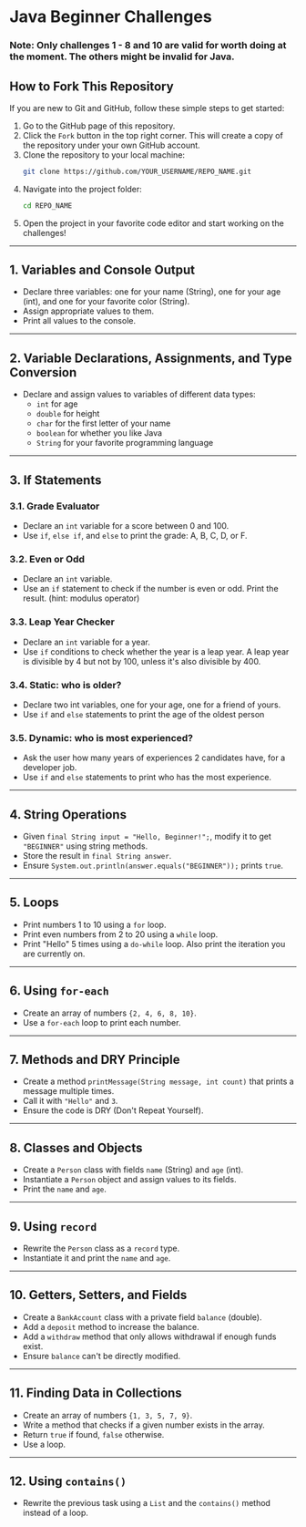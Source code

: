 # Java Beginner Challenges
### Note: Only challenges 1 - 8 and 10 are valid for worth doing at the moment. The others might be invalid for Java.

## How to Fork This Repository
If you are new to Git and GitHub, follow these simple steps to get started:

1. Go to the GitHub page of this repository.
2. Click the `Fork` button in the top right corner. This will create a copy of the repository under your own GitHub account.
3. Clone the repository to your local machine:
   ```sh
   git clone https://github.com/YOUR_USERNAME/REPO_NAME.git
   ```
4. Navigate into the project folder:
   ```sh
   cd REPO_NAME
   ```
5. Open the project in your favorite code editor and start working on the challenges!

---
## 1. Variables and Console Output
- Declare three variables: one for your name (String), one for your age (int), and one for your favorite color (String).  
- Assign appropriate values to them.  
- Print all values to the console.  

---

## 2. Variable Declarations, Assignments, and Type Conversion
- Declare and assign values to variables of different data types:  
  - `int` for age  
  - `double` for height  
  - `char` for the first letter of your name  
  - `boolean` for whether you like Java  
  - `String` for your favorite programming language  

---

## 3. If Statements

### 3.1. Grade Evaluator
- Declare an `int` variable for a score between 0 and 100.  
- Use `if`, `else if`, and `else` to print the grade: A, B, C, D, or F.  

### 3.2. Even or Odd
- Declare an `int` variable.  
- Use an `if` statement to check if the number is even or odd. Print the result. (hint: modulus operator)

### 3.3. Leap Year Checker
- Declare an `int` variable for a year.  
- Use `if` conditions to check whether the year is a leap year. A leap year is divisible by 4 but not by 100, unless it's also divisible by 400.  

### 3.4. Static: who is older?
- Declare two int variables, one for your age, one for a friend of yours.
- Use `if` and `else` statements to print the age of the oldest person

### 3.5. Dynamic: who is most experienced?
- Ask the user how many years of experiences 2 candidates have, for a developer job.
- Use `if` and `else` statements to print who has the most experience.
---

## 4. String Operations
- Given `final String input = "Hello, Beginner!";`, modify it to get `"BEGINNER"` using string methods.  
- Store the result in `final String answer`.  
- Ensure `System.out.println(answer.equals("BEGINNER"));` prints `true`.  

---

## 5. Loops
- Print numbers 1 to 10 using a `for` loop.  
- Print even numbers from 2 to 20 using a `while` loop.  
- Print "Hello" 5 times using a `do-while` loop. Also print the iteration you are currently on.  

---

## 6. Using `for-each`
- Create an array of numbers `{2, 4, 6, 8, 10}`.  
- Use a `for-each` loop to print each number.  

---

## 7. Methods and DRY Principle
- Create a method `printMessage(String message, int count)` that prints a message multiple times.  
- Call it with `"Hello"` and `3`.  
- Ensure the code is DRY (Don't Repeat Yourself).  

---

## 8. Classes and Objects
- Create a `Person` class with fields `name` (String) and `age` (int).  
- Instantiate a `Person` object and assign values to its fields.  
- Print the `name` and `age`.  

---

## 9. Using `record`
- Rewrite the `Person` class as a `record` type.  
- Instantiate it and print the `name` and `age`.  

---

## 10. Getters, Setters, and Fields
- Create a `BankAccount` class with a private field `balance` (double).  
- Add a `deposit` method to increase the balance.  
- Add a `withdraw` method that only allows withdrawal if enough funds exist.  
- Ensure `balance` can't be directly modified.  

---

## 11. Finding Data in Collections
- Create an array of numbers `{1, 3, 5, 7, 9}`.  
- Write a method that checks if a given number exists in the array.  
- Return `true` if found, `false` otherwise.  
- Use a loop.  

---

## 12. Using `contains()`
- Rewrite the previous task using a `List` and the `contains()` method instead of a loop.  